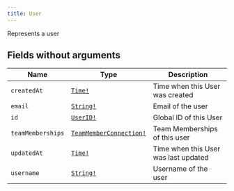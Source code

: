 ```yaml
---
title: User
---
```


Represents a user

## Fields without arguments

| Name | Type | Description |
|------|------|-------------|
| `createdAt` | [`Time!`](../scalar/time.md) | Time when this User was created |
| `email` | [`String!`](../scalar/string.md) | Email of the user |
| `id` | [`UserID!`](../scalar/userid.md) | Global ID of this User |
| `teamMemberships` | [`TeamMemberConnection!`](../object/teammemberconnection.md) | Team Memberships of this user |
| `updatedAt` | [`Time!`](../scalar/time.md) | Time when this User was last updated |
| `username` | [`String!`](../scalar/string.md) | Username of the user |

